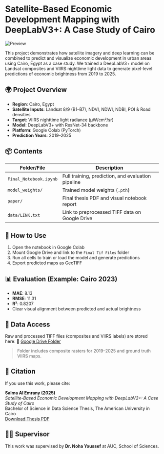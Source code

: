 # Satellite-Based Economic Development Mapping with DeepLabV3+: A Case Study of Cairo

![Preview](https://img.shields.io/badge/DeepLearning-EconomicMapping-blue)

This project demonstrates how satellite imagery and deep learning can be combined to predict and visualize economic development in urban areas using Cairo, Egypt as a case study. We trained a DeepLabV3+ model on Landsat composites and VIIRS nighttime light data to generate pixel-level predictions of economic brightness from 2019 to 2025.

## 🌍 Project Overview

- **Region**: Cairo, Egypt
- **Satellite Inputs**: Landsat 8/9 (B1–B7), NDVI, NDWI, NDBI, POI & Road densities
- **Target**: VIIRS nighttime light radiance (µW/cm²/sr)
- **Model**: DeepLabV3+ with ResNet-34 backbone
- **Platform**: Google Colab (PyTorch)
- **Prediction Years**: 2019–2025

## 📦 Contents

| Folder/File | Description |
|-------------|-------------|
| `Final_Notebook.ipynb` | Full training, prediction, and evaluation pipeline |
| `model_weights/` | Trained model weights (`.pth`) |
| `paper/` | Final thesis PDF and visual notebook report |
| `data/LINK.txt` | Link to preprocessed TIFF data on Google Drive |

## 🔧 How to Use

1. Open the notebook in Google Colab
2. Mount Google Drive and link to the `Final Tif Files` folder
3. Run all cells to train or load the model and generate predictions
4. Export predicted maps as GeoTIFF

## 📊 Evaluation (Example: Cairo 2023)

- **MAE**: 8.13
- **RMSE**: 11.31
- **R²**: 0.8207
- Clear visual alignment between predicted and actual brightness

## 📁 Data Access

Raw and processed TIFF files (composites and VIIRS labels) are stored here:
🔗 [Google Drive Folder](https://drive.google.com/drive/folders/1QaxPqOtHD8GjBF7y9XG2YyjYNhcUhI5Z?usp=sharing)

> Folder includes composite rasters for 2019–2025 and ground truth VIIRS maps.

## 📜 Citation

If you use this work, please cite:

**Salma Al Emrany (2025)**  
*Satellite-Based Economic Development Mapping with DeepLabV3+: A Case Study of Cairo*  
Bachelor of Science in Data Science Thesis, The American University in Cairo  
[Download Thesis PDF](./paper/Satellite%20Based%20Economic%20Development%20Mapping%20with%20DeepLabV3%20A%20Case%20Study%20of%20Cairo.pdf)



## 👩‍🏫 Supervisor

This work was supervised by **Dr. Noha Youssef** at AUC, School of Sciences.
